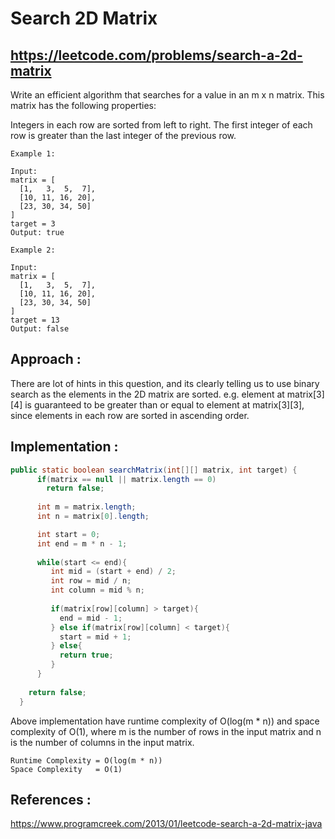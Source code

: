 # Search 2D Matrix
## https://leetcode.com/problems/search-a-2d-matrix

Write an efficient algorithm that searches for a value in an m x n matrix. This matrix has the following properties:

Integers in each row are sorted from left to right.
The first integer of each row is greater than the last integer of the previous row.
```
Example 1:

Input:
matrix = [
  [1,   3,  5,  7],
  [10, 11, 16, 20],
  [23, 30, 34, 50]
]
target = 3
Output: true

Example 2:

Input:
matrix = [
  [1,   3,  5,  7],
  [10, 11, 16, 20],
  [23, 30, 34, 50]
]
target = 13
Output: false
```

## Approach :
There are lot of hints in this question, and its clearly telling us to use binary search as the elements in the 2D matrix are sorted.
e.g. element at matrix[3][4] is guaranteed to be greater than or equal to element at matrix[3][3], since elements in each row are sorted in ascending order.

## Implementation : 

```java
public static boolean searchMatrix(int[][] matrix, int target) {
      if(matrix == null || matrix.length == 0)
        return false;  
        
      int m = matrix.length;
      int n = matrix[0].length;

      int start = 0;
      int end = m * n - 1;
       
      while(start <= end){
         int mid = (start + end) / 2;
         int row = mid / n;
         int column = mid % n;
          
         if(matrix[row][column] > target){
           end = mid - 1;
         } else if(matrix[row][column] < target){
           start = mid + 1;
         } else{
           return true;
         }
      }
        
    return false;
  }
```
Above implementation have runtime complexity of O(log(m * n)) and space complexity of O(1), where m is the number of rows in the input matrix and n is the number of columns in the input matrix.

```
Runtime Complexity = O(log(m * n))
Space Complexity   = O(1)
```

## References :
https://www.programcreek.com/2013/01/leetcode-search-a-2d-matrix-java

